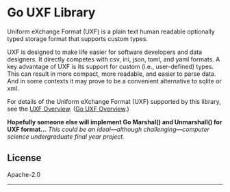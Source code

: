 # Go UXF Library

Uniform eXchange Format (UXF) is a plain text human readable optionally
typed storage format that supports custom types.

UXF is designed to make life easier for software developers and data
designers. It directly competes with csv, ini, json, toml, and yaml formats.
A key advantage of UXF is its support for custom (i.e., user-defined) types.
This can result in more compact, more readable, and easier to parse data.
And in some contexts it may prove to be a convenient alternative to sqlite
or xml.

For details of the Uniform eXchange Format (UXF) supported by this library,
see the [UXF Overview](../README.md). ([Go UXF
Overview](https://pkg.go.dev/github.com/mark-summerfield/uxf).)

**Hopefully someone else will implement Go Marshal() and Unmarshall() for
UXF format…** _This could be an ideal—although challenging—computer science
undergraduate final year project._

## License

Apache-2.0

---
